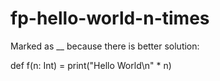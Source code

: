 # fp-hello-world-n-times

Marked as __ because there is better solution:

def f(n: Int) = print("Hello World\n" * n)

